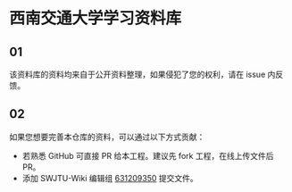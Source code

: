# 西南交通大学学习资料库

## 01

该资料库的资料均来自于公开资料整理，如果侵犯了您的权利，请在 issue 内反馈。

## 02

如果您想要完善本仓库的资料，可以通过以下方式贡献：

- 若熟悉 GitHub 可直接 PR 给本工程。建议先 fork 工程，在线上传文件后 PR。
- 添加 SWJTU-Wiki 编辑组 [631209350](https://jq.qq.com/?_wv=1027&k=XcwvRAMV) 提交文件。
